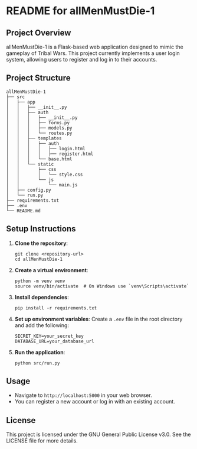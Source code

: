 # README for allMenMustDie-1

## Project Overview
allMenMustDie-1 is a Flask-based web application designed to mimic the gameplay of Tribal Wars. This project currently implements a user login system, allowing users to register and log in to their accounts.

## Project Structure
```
allMenMustDie-1
├── src
│   ├── app
│   │   ├── __init__.py
│   │   ├── auth
│   │   │   ├── __init__.py
│   │   │   ├── forms.py
│   │   │   ├── models.py
│   │   │   └── routes.py
│   │   ├── templates
│   │   │   ├── auth
│   │   │   │   ├── login.html
│   │   │   │   ├── register.html
│   │   │   └── base.html
│   │   └── static
│   │       ├── css
│   │       │   └── style.css
│   │       └── js
│   │           └── main.js
│   ├── config.py
│   └── run.py
├── requirements.txt
├── .env
└── README.md
```

## Setup Instructions
1. **Clone the repository**:
   ```
   git clone <repository-url>
   cd allMenMustDie-1
   ```

2. **Create a virtual environment**:
   ```
   python -m venv venv
   source venv/bin/activate  # On Windows use `venv\Scripts\activate`
   ```

3. **Install dependencies**:
   ```
   pip install -r requirements.txt
   ```

4. **Set up environment variables**:
   Create a `.env` file in the root directory and add the following:
   ```
   SECRET_KEY=your_secret_key
   DATABASE_URL=your_database_url
   ```

5. **Run the application**:
   ```
   python src/run.py
   ```

## Usage
- Navigate to `http://localhost:5000` in your web browser.
- You can register a new account or log in with an existing account.

## License
This project is licensed under the GNU General Public License v3.0. See the LICENSE file for more details.